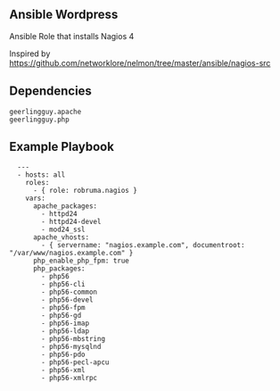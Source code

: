 Ansible Wordpress
--------

Ansible Role that installs Nagios 4

Inspired by https://github.com/networklore/nelmon/tree/master/ansible/nagios-src

## Dependencies

    geerlingguy.apache 
    geerlingguy.php 

## Example Playbook

      ---
      - hosts: all
        roles:
          - { role: robruma.nagios }
        vars:
          apache_packages:
            - httpd24
            - httpd24-devel
            - mod24_ssl
          apache_vhosts:
            - { servername: "nagios.example.com", documentroot: "/var/www/nagios.example.com" }
          php_enable_php_fpm: true
          php_packages:
            - php56
            - php56-cli
            - php56-common
            - php56-devel
            - php56-fpm
            - php56-gd
            - php56-imap
            - php56-ldap
            - php56-mbstring
            - php56-mysqlnd
            - php56-pdo
            - php56-pecl-apcu
            - php56-xml
            - php56-xmlrpc
